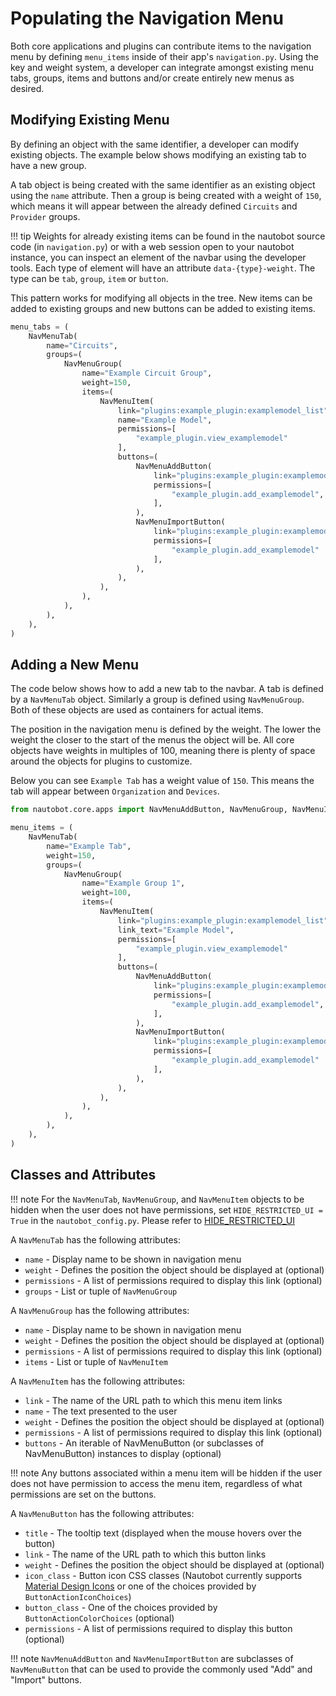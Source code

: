 # Populating the Navigation Menu

Both core applications and plugins can contribute items to the navigation menu by defining `menu_items` inside of their app's `navigation.py`. Using the key and weight system, a developer can integrate amongst existing menu tabs, groups, items and buttons and/or create entirely new menus as desired.

## Modifying Existing Menu

By defining an object with the same identifier, a developer can modify existing objects. The example below shows modifying an existing tab to have a new group.

A tab object is being created with the same identifier as an existing object using the `name` attribute. Then a group is being created with a weight of `150`, which means it will appear between the already defined `Circuits` and `Provider` groups.

!!! tip
    Weights for already existing items can be found in the nautobot source code (in `navigation.py`) or with a web session open to your nautobot instance, you can inspect an element of the navbar using the developer tools. Each type of element will have an attribute `data-{type}-weight`. The type can be `tab`, `group`, `item` or `button`.

This pattern works for modifying all objects in the tree. New items can be added to existing groups and new buttons can be added to existing items.

``` python
menu_tabs = (
    NavMenuTab(
        name="Circuits",
        groups=(
            NavMenuGroup(
                name="Example Circuit Group",
                weight=150,
                items=(
                    NavMenuItem(
                        link="plugins:example_plugin:examplemodel_list",
                        name="Example Model",
                        permissions=[
                            "example_plugin.view_examplemodel"
                        ],
                        buttons=(
                            NavMenuAddButton(
                                link="plugins:example_plugin:examplemodel_add",
                                permissions=[
                                    "example_plugin.add_examplemodel",
                                ],
                            ),
                            NavMenuImportButton(
                                link="plugins:example_plugin:examplemodel_import",
                                permissions=[
                                    "example_plugin.add_examplemodel"
                                ],
                            ),
                        ),
                    ),
                ),
            ),
        ),
    ),
)
```

## Adding a New Menu

The code below shows how to add a new tab to the navbar. A tab is defined by a `NavMenuTab` object. Similarly a group is defined using `NavMenuGroup`. Both of these objects are used as containers for actual items.

The position in the navigation menu is defined by the weight. The lower the weight the closer to the start of the menus the object will be. All core objects have weights in multiples of 100, meaning there is plenty of space around the objects for plugins to customize.

Below you can see `Example Tab` has a weight value of `150`. This means the tab will appear between `Organization` and `Devices`.

``` python
from nautobot.core.apps import NavMenuAddButton, NavMenuGroup, NavMenuItem, NavMenuImportButton, NavMenuTab

menu_items = (
    NavMenuTab(
        name="Example Tab",
        weight=150,
        groups=(
            NavMenuGroup(
                name="Example Group 1",
                weight=100,
                items=(
                    NavMenuItem(
                        link="plugins:example_plugin:examplemodel_list",
                        link_text="Example Model",
                        permissions=[
                            "example_plugin.view_examplemodel"
                        ],
                        buttons=(
                            NavMenuAddButton(
                                link="plugins:example_plugin:examplemodel_add",
                                permissions=[
                                    "example_plugin.add_examplemodel",
                                ],
                            ),
                            NavMenuImportButton(
                                link="plugins:example_plugin:examplemodel_import",
                                permissions=[
                                    "example_plugin.add_examplemodel"
                                ],
                            ),
                        ),
                    ),
                ),
            ),
        ),
    ),
)
```

## Classes and Attributes

!!! note
    For the `NavMenuTab`, `NavMenuGroup`, and `NavMenuItem` objects to be hidden when the user does not have permissions, set `HIDE_RESTRICTED_UI = True` in the `nautobot_config.py`.
    Please refer to [HIDE_RESTRICTED_UI](../../user-guide/administration/configuration/optional-settings.md#hide_restricted_ui)

A `NavMenuTab` has the following attributes:

* `name` - Display name to be shown in navigation menu
* `weight` - Defines the position the object should be displayed at (optional)
* `permissions` - A list of permissions required to display this link (optional)
* `groups` - List or tuple of `NavMenuGroup`

A `NavMenuGroup` has the following attributes:

* `name` - Display name to be shown in navigation menu
* `weight` - Defines the position the object should be displayed at (optional)
* `permissions` - A list of permissions required to display this link (optional)
* `items` - List or tuple of `NavMenuItem`

A `NavMenuItem` has the following attributes:

* `link` - The name of the URL path to which this menu item links
* `name` - The text presented to the user
* `weight` - Defines the position the object should be displayed at (optional)
* `permissions` - A list of permissions required to display this link (optional)
* `buttons` - An iterable of NavMenuButton (or subclasses of NavMenuButton) instances to display (optional)

!!! note
    Any buttons associated within a menu item will be hidden if the user does not have permission to access the menu item, regardless of what permissions are set on the buttons.

A `NavMenuButton` has the following attributes:

* `title` - The tooltip text (displayed when the mouse hovers over the button)
* `link` - The name of the URL path to which this button links
* `weight` - Defines the position the object should be displayed at (optional)
* `icon_class` - Button icon CSS classes (Nautobot currently supports [Material Design Icons](https://materialdesignicons.com) or one of the choices provided by `ButtonActionIconChoices`)
* `button_class` - One of the choices provided by `ButtonActionColorChoices` (optional)
* `permissions` - A list of permissions required to display this button (optional)

!!! note
    `NavMenuAddButton` and `NavMenuImportButton` are subclasses of `NavMenuButton` that can be used to provide the commonly used "Add" and "Import" buttons.
